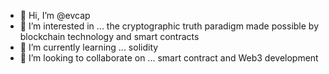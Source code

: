 - 👋 Hi, I’m @evcap
- 👀 I’m interested in ... the cryptographic truth paradigm made possible by blockchain technology and smart contracts
- 🌱 I’m currently learning ... solidity
- 💞️ I’m looking to collaborate on ... smart contract and Web3 development

<!---
evcap/evcap is a ✨ special ✨ repository because its `README.md` (this file) appears on your GitHub profile.
You can click the Preview link to take a look at your changes.
--->
